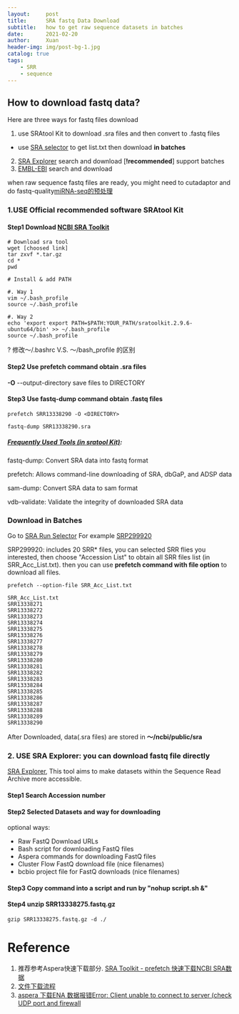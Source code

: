 ```yaml
---
layout:     post
title:      SRA fastq Data Download
subtitle:   how to get raw sequence datasets in batches
date:       2021-02-20
author:     Xuan
header-img: img/post-bg-1.jpg
catalog: true
tags:
    - SRR 
    - sequence
---
```


## How to download fastq data?

Here are three ways for fastq files download

1. use SRAtool Kit to download .sra files and then convert to .fastq files
- use [SRA selector](https://www.ncbi.nlm.nih.gov/Traces/study/?) to get list.txt then download **in batches**
2. [SRA Explorer](https://sra-explorer.info/#) search and download [**!recommended**] support batches
3. [EMBL-EBI](https://www.ebi.ac.uk/) search and download 

when raw sequence fastq files are ready, you might need to cutadaptor and do fastq-quality[miRNA-seq的预处理](https://xuanrzhang.github.io/2020/02/09/miRNA-seq-%E9%A2%84%E5%A4%84%E7%90%86/)

### 1.USE Official recommended software SRAtool Kit

#### Step1 Download [NCBI SRA Toolkit](https://trace.ncbi.nlm.nih.gov/Traces/sra/sra.cgi?view=software)

```
# Download sra tool 
wget [choosed link]
tar zxvf *.tar.gz
cd *
pwd

# Install & add PATH 

#. Way 1
vim ~/.bash_profile
source ~/.bash_profile

#. Way 2
echo 'export export PATH=$PATH:YOUR_PATH/sratoolkit.2.9.6-ubuntu64/bin' >> ~/.bash_profile
source ~/.bash_profile
```

? 修改～/.bashrc V.S. ～/bash_profile 的区别

#### Step2 Use prefetch command obtain .sra files

**-O** --output-directory <DIRECTORY>  save files to DIRECTORY

#### Step3 Use fastq-dump command obtain .fastq files

```
prefetch SRR13338290 -O <DIRECTORY>

fastq-dump SRR13338290.sra

```

##### [Frequently Used Tools (in sratool Kit)](https://trace.ncbi.nlm.nih.gov/Traces/sra/sra.cgi?view=toolkit_doc):

fastq-dump: Convert SRA data into fastq format

prefetch: Allows command-line downloading of SRA, dbGaP, and ADSP data

sam-dump: Convert SRA data to sam format

vdb-validate: Validate the integrity of downloaded SRA data
    

### Download in Batches

Go to [SRA Run Selector](https://www.ncbi.nlm.nih.gov/Traces/study/?) 
For example [SRP299920](https://www.ncbi.nlm.nih.gov/Traces/study/?query_key=12&WebEnv=MCID_6008c6d9ad7ec67b4272439c&o=acc_s%3Aa)
 
SRP299920: includes 20 SRR* files, you can selected SRR flies you interested, then choose "Accession List" to obtain all SRR files list (in SRR_Acc_List.txt). then you can use **prefetch command with file option** to download all files.

```
prefetch --option-file SRR_Acc_List.txt
```

```
SRR_Acc_List.txt
SRR13338271
SRR13338272
SRR13338273
SRR13338274
SRR13338275
SRR13338276
SRR13338277
SRR13338278
SRR13338279
SRR13338280
SRR13338281
SRR13338282
SRR13338283
SRR13338284
SRR13338285
SRR13338286
SRR13338287
SRR13338288
SRR13338289
SRR13338290
```

After Downloaded, data(.sra files) are stored in **～/ncbi/public/sra**

### 2. USE SRA Explorer: you can download fastq file directly

[SRA Explorer](https://sra-explorer.info/#), This tool aims to make datasets within the Sequence Read Archive more accessible.

#### Step1 Search Accession number 

#### Step2 Selected Datasets and way for downloading

optional ways:

- Raw FastQ Download URLs
- Bash script for downloading FastQ files
- Aspera commands for downloading FastQ files
- Cluster Flow FastQ download file (nice filenames)
- bcbio project file for FastQ downloads (nice filenames) 

#### Step3 Copy command into a script and run by "nohup script.sh &"

#### Step4 unzip SRR13338275.fastq.gz

```
gzip SRR13338275.fastq.gz -d ./
```

# Reference

1. 推荐参考Aspera快速下载部分. [SRA Toolkit - prefetch 快速下载NCBI SRA数据](https://www.jianshu.com/p/d1abdced8bcd)
2. [文件下载流程](https://www.yuque.com/biotrainee/wes/rl9v6b)
3. [aspera 下载ENA 数据报错Error: Client unable to connect to server (check UDP port and firewall](https://blog.csdn.net/qq_37329349/article/details/87655117)

